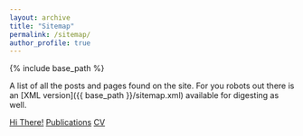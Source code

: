 ```yaml
---
layout: archive
title: "Sitemap"
permalink: /sitemap/
author_profile: true
---
```


{% include base_path %}

A list of all the posts and pages found on the site. For you robots out there is an [XML version]({{ base_path }}/sitemap.xml) available for digesting as well.

[Hi There!](https://liorv.com/)
[Publications](https://liorv.com/publications/)
[CV](https://liorv.com/cv/)

